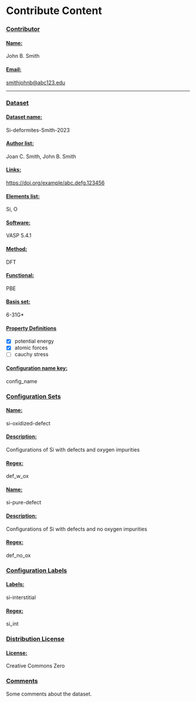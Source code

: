 # Contribute Content
  
### [Contributor][cont]

#### [Name:][name]
<!-- Enter your name -->
John B. Smith

#### [Email:][email]
<!-- Enter your email. This will be used for correspondence about dataset submission -->
smithjohnb@abc123.edu
***
### [Dataset][ds]

#### [Dataset name:][dname]
<!-- Enter dataset name -->
Si-deformites-Smith-2023

#### [Author list:][auth]
<!-- Enter list of dataset author names as "FirstName1 LastName1, FirstName2 LastName2". Do not use initials unless author is normally attributed by initial(s) -->
Joan C. Smith, John B. Smith

#### [Links:][link]
<!-- Enter list of resources describing dataset (DOI if available). Include DOI/URL for dataset, if aleady hosted online -->
https://doi.org/example/abc.defg.123456
  
#### [Elements list:][elem]
<!-- List elements present in dataset using elemental symbols (e.g., Si, Al, C, etc.) -->
Si, O

#### [Software:][soft]
<!-- Enter the software and version used for property calculations (e.g., VASP 5.4.1, ORCA 5.0.3) -->
VASP 5.4.1

#### [Method:][meth]
<!-- Enter the method(s) used for property calculations (e.g., DFT, CCSD, CCSD(T)) -->
DFT

#### [Functional:][func]
<!-- Enter the functional(s) used for property calculations (e.g., PBE, PBEsol, B3LYP, SCAN) -->
PBE

#### [Basis set:][bset]
<!-- Enter the basis set used for property calculations (e.g., cc-pVDZ, aug-cc-PVTZ) -->
6-31G*

#### [Property Definitions][pd]
<!-- Select a predefined property if applicable to your data. See definitions at https://github.com/colabfit/colabfit-tools/blob/development/colabfit/tools/property_definitions.py.

To select a property, replace the corresponding "[ ]" with "[x]" or "[X]".
- [X] example property

If a predefined property definition listed above does not apply to your content, you may submit new property definition files with your dataset files. Examples may be found in the file "example_property_definitions.py.-->

- [X] potential energy
- [X] atomic forces
- [ ] cauchy stress

#### [Configuration name key:][cokey]
<!-- A configuration’s name will be used for grouping and label application. Names will default to file names if no key is provided. In an extended XYZ file, for example, setting the Configuration Name Key to an existing key "config_name" would use the values provided by this key to name configurations -->
config_name

### [Configuration Sets][cset]
<!-- Configuration sets are used to organize and group similar Configurations with one another. These could be similar structures, similar methods, etc.

A Configuration Set’s Extended ID is constructed according to {Name}_{Short ID}. "Name" can be used to lend interpretability to an Extended ID.

Configuration Sets are constructed using regular expressions to match and group Configurations based on their name (remember that the names of Configurations are obtained from the specified "Configuration Name Key"). 

You may create as many configuration sets as needed by copying and pasting the below three entries. -->


#### [Name:][cname] 
<!-- Name will be used to construct an Extended ID for the Configuration set. --> 
si-oxidized-defect 
#### [Description:][cdesc]
<!-- Enter human-readable description of the configurations in the set -->  
Configurations of Si with defects and oxygen impurities
#### [Regex:][creg]
def_w_ox
<!-- Enter a regular expression for matching to configuration names (i.e., to match only the name entered above and no other configuration set names you have entered) -->
<!-- In the above example, the dataset extxyz files would include some configurations with such key/value pairs as: "configname=si_def_w_ox_si_int_1", "configname=si_def_w_ox_si_int_2", etc. -->  

#### [Name:][cname]
si-pure-defect
#### [Description:][cdesc]
Configurations of Si with defects and no oxygen impurities
#### [Regex:][creg]
def_no_ox


### [Configuration Labels][clhead]
<!-- (Optional): If necessary, more specific labels can be added to Configurations for querying purposes. Similar to the construction of Configuration Sets, regular expressions are matched against a Configuration’s name. 

You may create as many labels as needed -->

#### [Labels:][clab]
<!-- Labels to attach to the configurations matched by regex below -->
si-interstitial

#### [Regex:][labreg]
<!-- Regular expression for matching to configuration names (as defined in Configuration Set section above)-->
si_int

### [Distribution License][lcns]
<!-- Enter the license under which the content will be distributed (e.g. Creative Commons Zero) -->
#### [License:][lcns]
Creative Commons Zero

### [Comments][comm]
<!-- Enter any additional comments for the reviewer below -->
Some comments about the dataset.


<!-- Tooltip text -->
[cont]: ## " "
[name]: ## "Name of person submitting dataset"
[email]: ## "Email of person submitting dataset. This will be used for correspondence about dataset submission"
[ds]: ## " "

[dname]: ## "A short name for your dataset"
[auth]: ## 'A list of dataset author names. Format as "FirstName1 LastName1, FirstName2 LastName2". Do not use initials unless author is normally attributed by initial(s)'
[link]: ## "A list of resources describing dataset (DOI if available). Include DOI/URL for dataset, if aleady hosted online"
[elem]: ## "List elements present in dataset using elemental symbols (e.g., Si, Al, C, etc.)"
[soft]: ## "The software and version used for property calculations (e.g., VASP 5.4.1, ORCA 5.0.3)"
[meth]: ## "The method(s) used for property calculations (e.g., DFT, CCSD, CCSD(T))"
[func]: ## "The functional(s) used for property calculations (e.g., PBE, PBEsol, B3LYP, SCAN)"
[bset]: ## "The basis set used for property calculations (e.g., cc-pVDZ, aug-cc-PVTZ)"
[cokey]: ## 'A configuration’s name will be used for grouping and label application. Names will default to file names if no key is provided. In an extended XYZ file, for example, setting the Configuration Name Key to an existing key "config_name" would use the values provided by this key to name configurations'
[pd]: ## 'Select a predefined property if applicable to your data. If a predefined property definition listed above does not apply to your content, you may submit new property definition files with your dataset files. Examples may be found in the file "example_property_definitions.py.'
[cset]: ## 'Configuration sets are used to organize and group similar Configurations with one another. These could be similar structures, similar methods, etc. A Configuration Set’s Extended ID is constructed according to {Name}_{Short ID}. "Name" can be used to lend interpretability to an Extended ID. Configuration Sets are constructed using regular expressions to match and group Configurations based on their name (remember that the names of Configurations are obtained from the specified "Configuration Name Key"). You may create as many configuration sets as needed by copying and pasting the below three entries. '
[cname]: ## "Name will be used to construct an Extended ID for the Configuration set."
[cdesc]: ## "A human-readable description of the configurations in the set"
[creg]: ## "Enter a regular expression for matching to configuration names (i.e., to match only the name entered above and no other configuration set names you have entered)"

[clhead]: ## "(Optional): If necessary, more specific labels can be added to Configurations for querying purposes. Similar to the construction of Configuration Sets, regular expressions are matched against a Configuration’s name"
[clab]: ## "Labels to attach to the configurations matched by regex below"
[labreg]: ## "Regular expression for matching to configuration names (as defined in Configuration Set section above)"
[lcns]: ## "The license under which the content will be distributed (e.g. Creative Commons Zero)"
[comm]: ## "Any additional comments for the reviewer"